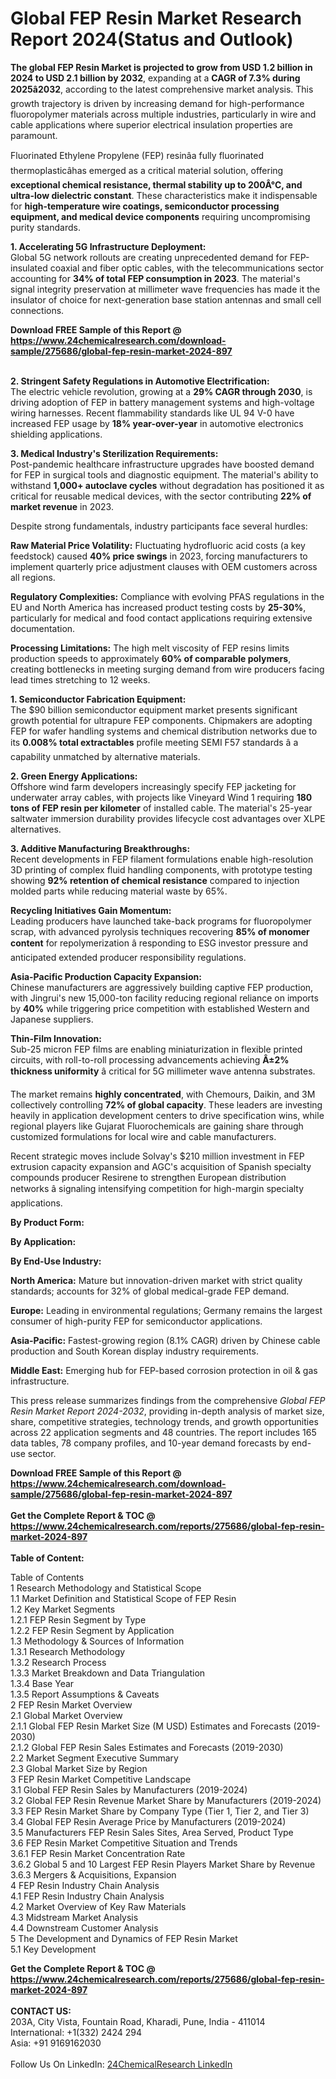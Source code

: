 <h1>Global FEP Resin Market Research Report 2024(Status and Outlook)</h1><p><strong>The global FEP Resin Market is projected to grow from USD 1.2 billion in 2024 to USD 2.1 billion by 2032</strong>, expanding at a <strong>CAGR of 7.3% during 2025â2032</strong>, according to the latest comprehensive market analysis. This growth trajectory is driven by increasing demand for high-performance fluoropolymer materials across multiple industries, particularly in wire and cable applications where superior electrical insulation properties are paramount.</p><p>Fluorinated Ethylene Propylene (FEP) resinâa fully fluorinated thermoplasticâhas emerged as a critical material solution, offering <strong>exceptional chemical resistance, thermal stability up to 200Â°C, and ultra-low dielectric constant</strong>. These characteristics make it indispensable for <strong>high-temperature wire coatings, semiconductor processing equipment, and medical device components</strong> requiring uncompromising purity standards.</p><p><strong>1. Accelerating 5G Infrastructure Deployment:</strong><br>
Global 5G network rollouts are creating unprecedented demand for FEP-insulated coaxial and fiber optic cables, with the telecommunications sector accounting for <strong>34% of total FEP consumption in 2023</strong>. The material's signal integrity preservation at millimeter wave frequencies has made it the insulator of choice for next-generation base station antennas and small cell connections.</p><div><b>Download FREE Sample of this Report @ 
            <a href="https://www.24chemicalresearch.com/download-sample/275686/global-fep-resin-market-2024-897">
            https://www.24chemicalresearch.com/download-sample/275686/global-fep-resin-market-2024-897</a></b></div><br><p><strong>2. Stringent Safety Regulations in Automotive Electrification:</strong><br>
The electric vehicle revolution, growing at a <strong>29% CAGR through 2030</strong>, is driving adoption of FEP in battery management systems and high-voltage wiring harnesses. Recent flammability standards like UL 94 V-0 have increased FEP usage by <strong>18% year-over-year</strong> in automotive electronics shielding applications.</p><p><strong>3. Medical Industry's Sterilization Requirements:</strong><br>
Post-pandemic healthcare infrastructure upgrades have boosted demand for FEP in surgical tools and diagnostic equipment. The material's ability to withstand <strong>1,000+ autoclave cycles</strong> without degradation has positioned it as critical for reusable medical devices, with the sector contributing <strong>22% of market revenue</strong> in 2023.</p><p>Despite strong fundamentals, industry participants face several hurdles:</p><p><strong>Raw Material Price Volatility:</strong> Fluctuating hydrofluoric acid costs (a key feedstock) caused <strong>40% price swings</strong> in 2023, forcing manufacturers to implement quarterly price adjustment clauses with OEM customers across all regions.</p><p><strong>Regulatory Complexities:</strong> Compliance with evolving PFAS regulations in the EU and North America has increased product testing costs by <strong>25-30%</strong>, particularly for medical and food contact applications requiring extensive documentation.</p><p><strong>Processing Limitations:</strong> The high melt viscosity of FEP resins limits production speeds to approximately <strong>60% of comparable polymers</strong>, creating bottlenecks in meeting surging demand from wire producers facing lead times stretching to 12 weeks.</p><p><strong>1. Semiconductor Fabrication Equipment:</strong><br>
The $90 billion semiconductor equipment market presents significant growth potential for ultrapure FEP components. Chipmakers are adopting FEP for wafer handling systems and chemical distribution networks due to its <strong>0.008% total extractables</strong> profile meeting SEMI F57 standards â a capability unmatched by alternative materials.</p><p><strong>2. Green Energy Applications:</strong><br>
Offshore wind farm developers increasingly specify FEP jacketing for underwater array cables, with projects like Vineyard Wind 1 requiring <strong>180 tons of FEP resin per kilometer</strong> of installed cable. The material's 25-year saltwater immersion durability provides lifecycle cost advantages over XLPE alternatives.</p><p><strong>3. Additive Manufacturing Breakthroughs:</strong><br>
Recent developments in FEP filament formulations enable high-resolution 3D printing of complex fluid handling components, with prototype testing showing <strong>92% retention of chemical resistance</strong> compared to injection molded parts while reducing material waste by 65%.</p><p><strong>Recycling Initiatives Gain Momentum:</strong><br>
	Leading producers have launched take-back programs for fluoropolymer scrap, with advanced pyrolysis techniques recovering <strong>85% of monomer content</strong> for repolymerization â responding to ESG investor pressure and anticipated extended producer responsibility regulations.</p><p><strong>Asia-Pacific Production Capacity Expansion:</strong><br>
	Chinese manufacturers are aggressively building captive FEP production, with Jingrui's new 15,000-ton facility reducing regional reliance on imports by <strong>40%</strong> while triggering price competition with established Western and Japanese suppliers.</p><p><strong>Thin-Film Innovation:</strong><br>
	Sub-25 micron FEP films are enabling miniaturization in flexible printed circuits, with roll-to-roll processing advancements achieving <strong>Â±2% thickness uniformity</strong> â critical for 5G millimeter wave antenna substrates.</p><p>The market remains <strong>highly concentrated</strong>, with Chemours, Daikin, and 3M collectively controlling <strong>72% of global capacity</strong>. These leaders are investing heavily in application development centers to drive specification wins, while regional players like Gujarat Fluorochemicals are gaining share through customized formulations for local wire and cable manufacturers.</p><p>Recent strategic moves include Solvay's $210 million investment in FEP extrusion capacity expansion and AGC's acquisition of Spanish specialty compounds producer Resirene to strengthen European distribution networks â signaling intensifying competition for high-margin specialty applications.</p><p><strong>By Product Form:</strong></p><p><strong>By Application:</strong></p><p><strong>By End-Use Industry:</strong></p><p><strong>North America:</strong> Mature but innovation-driven market with strict quality standards; accounts for 32% of global medical-grade FEP demand.</p><p><strong>Europe:</strong> Leading in environmental regulations; Germany remains the largest consumer of high-purity FEP for semiconductor applications.</p><p><strong>Asia-Pacific:</strong> Fastest-growing region (8.1% CAGR) driven by Chinese cable production and South Korean display industry requirements.</p><p><strong>Middle East:</strong> Emerging hub for FEP-based corrosion protection in oil &amp; gas infrastructure.</p><p>This press release summarizes findings from the comprehensive <em>Global FEP Resin Market Report 2024-2032</em>, providing in-depth analysis of market size, share, competitive strategies, technology trends, and growth opportunities across 22 application segments and 48 countries. The report includes 165 data tables, 78 company profiles, and 10-year demand forecasts by end-use sector.</p><div><b>Download FREE Sample of this Report @ 
            <a href="https://www.24chemicalresearch.com/download-sample/275686/global-fep-resin-market-2024-897">
            https://www.24chemicalresearch.com/download-sample/275686/global-fep-resin-market-2024-897</a></b></div><br><div><b>Get the Complete Report & TOC @ 
            <a href="https://www.24chemicalresearch.com/reports/275686/global-fep-resin-market-2024-897">
            https://www.24chemicalresearch.com/reports/275686/global-fep-resin-market-2024-897</a></b></div><br>
            <b>Table of Content:</b><p>Table of Contents<br />
1 Research Methodology and Statistical Scope<br />
1.1 Market Definition and Statistical Scope of FEP Resin<br />
1.2 Key Market Segments<br />
1.2.1 FEP Resin Segment by Type<br />
1.2.2 FEP Resin Segment by Application<br />
1.3 Methodology & Sources of Information<br />
1.3.1 Research Methodology<br />
1.3.2 Research Process<br />
1.3.3 Market Breakdown and Data Triangulation<br />
1.3.4 Base Year<br />
1.3.5 Report Assumptions & Caveats<br />
2 FEP Resin Market Overview<br />
2.1 Global Market Overview<br />
2.1.1 Global FEP Resin Market Size (M USD) Estimates and Forecasts (2019-2030)<br />
2.1.2 Global FEP Resin Sales Estimates and Forecasts (2019-2030)<br />
2.2 Market Segment Executive Summary<br />
2.3 Global Market Size by Region<br />
3 FEP Resin Market Competitive Landscape<br />
3.1 Global FEP Resin Sales by Manufacturers (2019-2024)<br />
3.2 Global FEP Resin Revenue Market Share by Manufacturers (2019-2024)<br />
3.3 FEP Resin Market Share by Company Type (Tier 1, Tier 2, and Tier 3)<br />
3.4 Global FEP Resin Average Price by Manufacturers (2019-2024)<br />
3.5 Manufacturers FEP Resin Sales Sites, Area Served, Product Type<br />
3.6 FEP Resin Market Competitive Situation and Trends<br />
3.6.1 FEP Resin Market Concentration Rate<br />
3.6.2 Global 5 and 10 Largest FEP Resin Players Market Share by Revenue<br />
3.6.3 Mergers & Acquisitions, Expansion<br />
4 FEP Resin Industry Chain Analysis<br />
4.1 FEP Resin Industry Chain Analysis<br />
4.2 Market Overview of Key Raw Materials<br />
4.3 Midstream Market Analysis<br />
4.4 Downstream Customer Analysis<br />
5 The Development and Dynamics of FEP Resin Market <br />
5.1 Key Development</p><div><b>Get the Complete Report & TOC @ 
            <a href="https://www.24chemicalresearch.com/reports/275686/global-fep-resin-market-2024-897">
            https://www.24chemicalresearch.com/reports/275686/global-fep-resin-market-2024-897</a></b></div><br><b>CONTACT US:</b><br>
            203A, City Vista, Fountain Road, Kharadi, Pune, India - 411014<br>
            International: +1(332) 2424 294<br>
            Asia: +91 9169162030 <br><br>
            Follow Us On LinkedIn: <a href="https://www.linkedin.com/company/24chemicalresearch/">24ChemicalResearch LinkedIn</a>